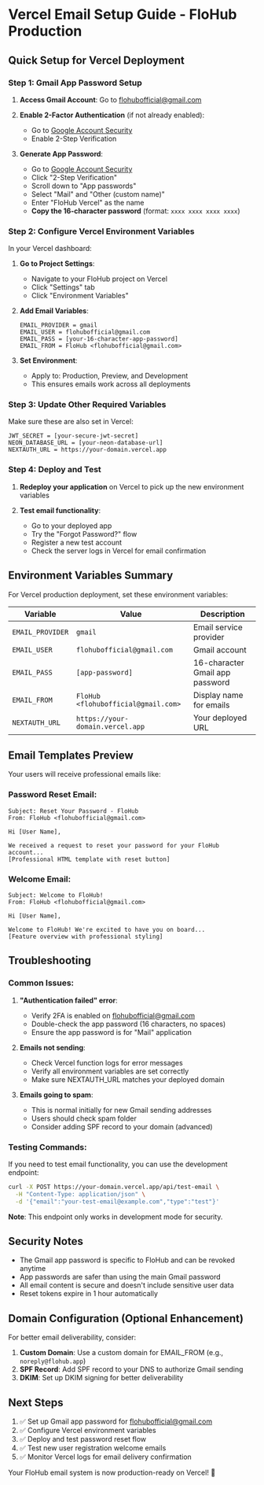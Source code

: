 # Vercel Email Setup Guide - FloHub Production

## Quick Setup for Vercel Deployment

### Step 1: Gmail App Password Setup

1. **Access Gmail Account**: Go to [flohubofficial@gmail.com](mailto:flohubofficial@gmail.com)

2. **Enable 2-Factor Authentication** (if not already enabled):
   - Go to [Google Account Security](https://myaccount.google.com/security)
   - Enable 2-Step Verification

3. **Generate App Password**:
   - Go to [Google Account Security](https://myaccount.google.com/security)
   - Click "2-Step Verification"
   - Scroll down to "App passwords"
   - Select "Mail" and "Other (custom name)"
   - Enter "FloHub Vercel" as the name
   - **Copy the 16-character password** (format: `xxxx xxxx xxxx xxxx`)

### Step 2: Configure Vercel Environment Variables

In your Vercel dashboard:

1. **Go to Project Settings**:
   - Navigate to your FloHub project on Vercel
   - Click "Settings" tab
   - Click "Environment Variables"

2. **Add Email Variables**:
   ```
   EMAIL_PROVIDER = gmail
   EMAIL_USER = flohubofficial@gmail.com
   EMAIL_PASS = [your-16-character-app-password]
   EMAIL_FROM = FloHub <flohubofficial@gmail.com>
   ```

3. **Set Environment**:
   - Apply to: Production, Preview, and Development
   - This ensures emails work across all deployments

### Step 3: Update Other Required Variables

Make sure these are also set in Vercel:

```
JWT_SECRET = [your-secure-jwt-secret]
NEON_DATABASE_URL = [your-neon-database-url]
NEXTAUTH_URL = https://your-domain.vercel.app
```

### Step 4: Deploy and Test

1. **Redeploy your application** on Vercel to pick up the new environment variables

2. **Test email functionality**:
   - Go to your deployed app
   - Try the "Forgot Password?" flow
   - Register a new test account
   - Check the server logs in Vercel for email confirmation

## Environment Variables Summary

For Vercel production deployment, set these environment variables:

| Variable | Value | Description |
|----------|-------|-------------|
| `EMAIL_PROVIDER` | `gmail` | Email service provider |
| `EMAIL_USER` | `flohubofficial@gmail.com` | Gmail account |
| `EMAIL_PASS` | `[app-password]` | 16-character Gmail app password |
| `EMAIL_FROM` | `FloHub <flohubofficial@gmail.com>` | Display name for emails |
| `NEXTAUTH_URL` | `https://your-domain.vercel.app` | Your deployed URL |

## Email Templates Preview

Your users will receive professional emails like:

### Password Reset Email:
```
Subject: Reset Your Password - FloHub
From: FloHub <flohubofficial@gmail.com>

Hi [User Name],

We received a request to reset your password for your FloHub account...
[Professional HTML template with reset button]
```

### Welcome Email:
```
Subject: Welcome to FloHub!
From: FloHub <flohubofficial@gmail.com>

Hi [User Name],

Welcome to FloHub! We're excited to have you on board...
[Feature overview with professional styling]
```

## Troubleshooting

### Common Issues:

1. **"Authentication failed" error**:
   - Verify 2FA is enabled on flohubofficial@gmail.com
   - Double-check the app password (16 characters, no spaces)
   - Ensure the app password is for "Mail" application

2. **Emails not sending**:
   - Check Vercel function logs for error messages
   - Verify all environment variables are set correctly
   - Make sure NEXTAUTH_URL matches your deployed domain

3. **Emails going to spam**:
   - This is normal initially for new Gmail sending addresses
   - Users should check spam folder
   - Consider adding SPF record to your domain (advanced)

### Testing Commands:

If you need to test email functionality, you can use the development endpoint:

```bash
curl -X POST https://your-domain.vercel.app/api/test-email \
  -H "Content-Type: application/json" \
  -d '{"email":"your-test-email@example.com","type":"test"}'
```

**Note**: This endpoint only works in development mode for security.

## Security Notes

- The Gmail app password is specific to FloHub and can be revoked anytime
- App passwords are safer than using the main Gmail password
- All email content is secure and doesn't include sensitive user data
- Reset tokens expire in 1 hour automatically

## Domain Configuration (Optional Enhancement)

For better email deliverability, consider:

1. **Custom Domain**: Use a custom domain for EMAIL_FROM (e.g., `noreply@flohub.app`)
2. **SPF Record**: Add SPF record to your DNS to authorize Gmail sending
3. **DKIM**: Set up DKIM signing for better deliverability

## Next Steps

1. ✅ Set up Gmail app password for flohubofficial@gmail.com
2. ✅ Configure Vercel environment variables
3. ✅ Deploy and test password reset flow
4. ✅ Test new user registration welcome emails
5. ✅ Monitor Vercel logs for email delivery confirmation

Your FloHub email system is now production-ready on Vercel! 🚀